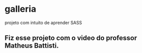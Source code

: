 # galleria
projeto com intuito de aprender SASS

## Fiz esse projeto com o video do professor Matheus Battisti.
